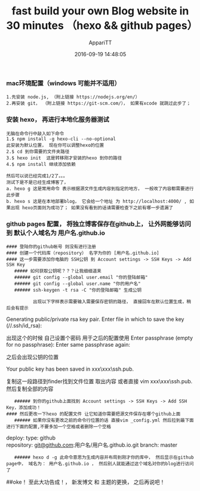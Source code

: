 ﻿---
title: fast build your own Blog website in 30 minutes （hexo && github pages）
date: 2016-09-19 14:48:05
tags: initBlog
author: AppariTT
---

### mac环境配置（windows 可能并不适用）

    1.先安装 node.js, （附上链接 https://nodejs.org/en/）
    2.再安装 git， （附上链接 https://git-scm.com/）， 如果有xcode 就跳过此步了；

### 安装 hexo， 再进行本地化服务器测试
    
    无脑在命令行中敲入如下命令
    1.$ npm install -g hexo-cli --no-optional
    此安装为默认位置， 现在你可以调整hexo的位置
    2.$ cd 到你需要的文件夹路径 
    3.$ hexo init  这是转移刚才安装的hexo 到你的路径
    4.$ npm install 继续添加依赖
       
    然后可以说已经完成1/2了。。。
    测试下是不是已经生成博客了，
    a. hexo g 这是常用命令 表示根据源文件生成内容到指定的地方， 一般改了内容都需要进行此步骤
    b. hexo s 这是在本地部署blog， 它会给一个地址 为 http://localhost:4000/ , 如果出现 hexo页面则为成功了； 如果没有看到的话请需要检查下之前有哪一步遗漏了
    
### github pages 配置， 将独立博客保存在github上， 让外网能够访问到 默认个人域名为 用户名.github.io
    
    #### 登陆你的github帐号 则没有进行注册
    #### 创建一个代码库（repository） 名字为你的 [用户名.github.io]
    #### 这一步需要添加你电脑的 SSH公钥 到 Account settings -> SSH Keys -> Add SSH Key
       ##### 如何获取公钥呢？？？让我细细道来 
       ###### git config --global user.email "你的登陆邮箱"
       ###### git config --global user.name "你的用户名" 
       ###### ssh-keygen -t rsa -C "你的登陆邮箱" 生成公钥
              
              出现以下字样表示需要输入需要保存密钥的路径， 直接回车在默认位置生成，稍后会有提示

Generating public/private rsa key pair.
Enter file in which to save the key (//.ssh/id_rsa): 

出现这个的时候 自己设置个密码 用于之后的配置使用
Enter passphrase (empty for no passphrase):
Enter same passphrase again:

之后会出现公钥的位置

Your public key has been saved in xxx\xxx\ssh.pub.

复制这一段路径到finder找到文件位置 取出内容  或者直接 vim xxx\xxx\ssh.pub. 然后复制全部的内容

       ###### 到你的github上面找到 Account settings -> SSH Keys -> Add SSH Key，添加成功！
    #### 然后更改一下hexo 的配置文件 让它知道你需要把源文件保存在哪个github上面
       ###### 如果你没有更改之前的命令行位置的话 直接vim _config.yml 然后拉到最下面进行下面的配置,不要多加一个空格或者删除一个空格

deploy:
  type: github      
  repository: git@github.com:用户名/用户名.github.io.git
  branch: master 


       ###### hexo d -g 此命令意思为生成内容并布局到刚才你的库中， 然后显示在github page中， 域名为： 用户名.github.io ， 然后别人就能通过这个域名对你的blog进行访问了
   

 
##oke！ 至此大功告成！， 新发博文 和 主题的更换， 之后再说吧！








